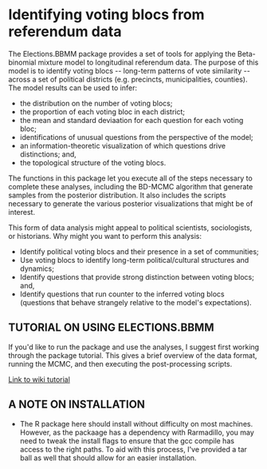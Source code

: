# Identifying voting blocs from referendum data

The Elections.BBMM package provides a set of tools for applying the Beta-binomial mixture model to longitudinal referendum data. The purpose of this model is to identify voting blocs -- long-term patterns of vote similarity -- across a set of political districts (e.g. precincts, municipalities, counties). The model results can be used to infer:
* the distribution on the number of voting blocs;
* the proportion of each voting bloc in each district;
* the mean and standard deviaation for each question for each voting bloc;
* identifications of unusual questions from the perspective of the model;
* an information-theoretic visualization of which questions drive distinctions; and,
* the topological structure of the voting blocs.

The functions in this package let you execute all of the steps necessary to complete these analyses, including the BD-MCMC algorithm that generate samples from the posterior distribution. It also includes the scripts necessary to generate the various posterior visualizations that might be of interest. 

This form of data analysis might appeal to political scientists, sociologists, or historians. Why might you want to perform this analysis:
* Identify political voting blocs and their presence in a set of communities;
* Use voting blocs to identify long-term political/cultural structures and dynamics;
* Identify questions that provide strong distinction between voting blocs; and,
* Identify questions that run counter to the inferred voting blocs (questions that behave strangely relative to the model's expectations).

## TUTORIAL ON USING ELECTIONS.BBMM

If you'd like to run the package and use the analyses, I suggest first working through the package tutorial. This gives a brief overview of the data format, running the MCMC, and then executing the post-processing scripts.

[Link to wiki tutorial](https://www.dropbox.com/scl/fi/bt8b5tokw5p4vk2ddqplh/tutorial.html?rlkey=z4if16lfxz4gtnhpk4hzvtn7y&dl=0)

## A NOTE ON INSTALLATION
- The R package here should install without difficulty on most machines. However, as the packaage has a dependency with Rarmadillo, you may need to tweak the install flags to ensure that the gcc compile has access to the right paths. To aid with this process, I've provided a tar ball as well that should allow for an easier installation. 
